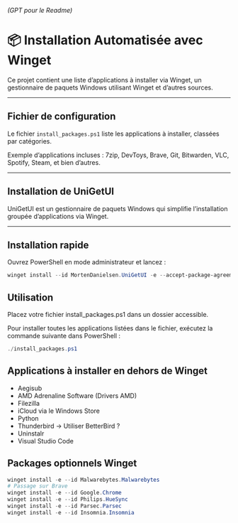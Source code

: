 _(GPT pour le Readme)_

# 📦 Installation Automatisée avec Winget

Ce projet contient une liste d’applications à installer via Winget, un gestionnaire de paquets Windows utilisant Winget et d’autres sources.

---

## Fichier de configuration

Le fichier `install_packages.ps1` liste les applications à installer, classées par catégories.

Exemple d’applications incluses : 7zip, DevToys, Brave, Git, Bitwarden, VLC, Spotify, Steam, et bien d’autres.

---

## Installation de UniGetUI

UniGetUI est un gestionnaire de paquets Windows qui simplifie l’installation groupée d’applications via Winget.

---

## Installation rapide

Ouvrez PowerShell en mode administrateur et lancez :

```powershell
winget install --id MortenDanielsen.UniGetUI -e --accept-package-agreements --accept-source-agreements
```

## Utilisation

Placez votre fichier install_packages.ps1 dans un dossier accessible.

Pour installer toutes les applications listées dans le fichier, exécutez la commande suivante dans PowerShell :

```powershell
./install_packages.ps1
```

## Applications à installer en dehors de Winget

- Aegisub
- AMD Adrenaline Software (Drivers AMD)
- Filezilla
- iCloud via le Windows Store
- Python
- Thunderbird -> Utiliser BetterBird ?
- Uninstalr
- Visual Studio Code

## Packages optionnels Winget

```powershell
winget install -e --id Malwarebytes.Malwarebytes
# Passage sur Brave
winget install -e --id Google.Chrome
winget install -e --id Philips.HueSync
winget install -e --id Parsec.Parsec
winget install -e --id Insomnia.Insomnia
```